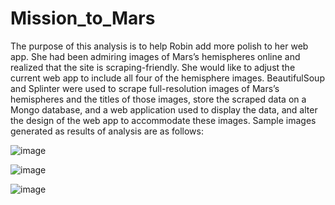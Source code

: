 # Mission_to_Mars

The purpose of this analysis is to help Robin add more polish to her web app. She had been admiring images of Mars’s hemispheres online and realized that the site is scraping-friendly. She would like to adjust the current web app to include all four of the hemisphere images. BeautifulSoup and Splinter were used to scrape full-resolution images of Mars’s hemispheres and the titles of those images, store the scraped data on a Mongo database, and a web application used to display the data, and alter the design of the web app to accommodate these images.
Sample images generated as results of analysis are as follows:

![image](https://user-images.githubusercontent.com/79670933/117602799-8ba6d080-b11f-11eb-83a2-a1810ae8bfee.png)

![image](https://user-images.githubusercontent.com/79670933/117602816-96616580-b11f-11eb-8003-14cdf47a1b8f.png)


![image](https://user-images.githubusercontent.com/79670933/117602840-9feacd80-b11f-11eb-9257-155927386d61.png)

